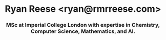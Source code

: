 <h1 align="center">Ryan Reese &lt;ryan@rmrreese.com&gt;</h1>
<h3 align="center">MSc at Imperial College London with expertise in Chemistry, Computer Science, Mathematics, and AI.</h3>
